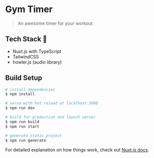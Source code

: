 # Gym Timer

> An awesome timer for your workout.

## Tech Stack 🥞

- Nuxt.js with TypeScript
- TailwindCSS
- howler.js (audio library)

## Build Setup

```bash
# install dependencies
$ npm install

# serve with hot reload at localhost:3000
$ npm run dev

# build for production and launch server
$ npm run build
$ npm run start

# generate static project
$ npm run generate
```

For detailed explanation on how things work, check out [Nuxt.js docs](https://nuxtjs.org).
